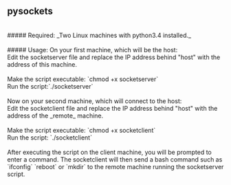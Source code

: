 ## pysockets
<br>
##### Required:
_Two Linux machines with python3.4 installed._
<br>
<br>
##### Usage:
On your first machine, which will be the host:
<br>
Edit the socketserver file and replace the IP address behind "host" with the address of this machine.
<br>
<br>
Make the script executable: `chmod +x socketserver`
<br>
Run the script:`./socketserver`
<br>
<br>
Now on your second machine, which will connect to the host:
<br>
Edit the socketclient file and replace the IP address behind "host" with the address of the _remote_ machine.
<br>
<br>
Make the script executable: `chmod +x socketclient`
<br>
Run the script: `./socketclient`
<br>
<br>
After executing the script on the client machine, you will be prompted to enter a command. The socketclient will then send a bash command such as `ifconfig` `reboot` or `mkdir` to the remote machine running the socketserver script.

